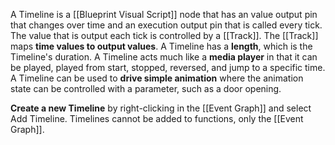 A Timeline is a [[Blueprint Visual Script]] node that has an value output pin that changes over time and an execution output pin that is called every tick.
The value that is output each tick is controlled by a [[Track]].
The [[Track]] maps **time values to output values**.
A Timeline has a **length**, which is the Timeline's duration.
A Timeline acts much like a **media player** in that it can be played, played from start, stopped, reversed, and jump to a specific time.
A Timeline can be used to **drive simple animation** where the animation state can be controlled with a parameter, such as a door opening.

**Create a new Timeline** by right-clicking in the [[Event Graph]] and select Add Timeline.
Timelines cannot be added to functions, only the [[Event Graph]].


